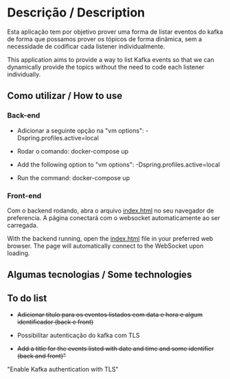 # Descrição / Description
Esta aplicação tem por objetivo prover uma forma de listar eventos do kafka de forma que possamos prover os tópicos de forma dinâmica, sem a necessidade de codificar cada listener individualmente.

This application aims to provide a way to list Kafka events so that we can dynamically provide the topics without the need to code each listener individually.


## Como utilizar / How to use

### Back-end
* Adicionar a seguinte opção na "vm options": -Dspring.profiles.active=local
* Rodar o comando: docker-compose up

* Add the following option to "vm options": -Dspring.profiles.active=local
* Run the command: docker-compose up

### Front-end
Com o backend rodando, abra o arquivo [index.html](front-end%2Findex.html) no seu navegador de preferencia.
A página conectará com o websocket automaticamente ao ser carregada.

With the backend running, open the [index.html](front-end%2Findex.html) file in your preferred web browser. The page will automatically connect to the WebSocket upon loading.

## Algumas tecnologias / Some technologies

## To do list

* ~~Adicionar título para os eventos listados com data e hora e algum identificador (back e front)~~
* Possibilitar autenticação do kafka com TLS

  

* ~~Add a title for the events listed with date and time and some identifier (back and front)"~~

"Enable Kafka authentication with TLS"
